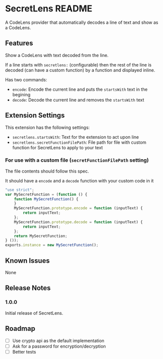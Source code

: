 # SecretLens README

A CodeLens provider that automatically decodes a line of text and show as a CodeLens.

## Features

Show a CodeLens with text decoded from the line.

If a line starts with `secretlens:` (configurable) then the rest of the line is decoded (can have a custom function) by a function and displayed inline.

Has two commands:
- `encode`: Encode the current line and puts the `startsWith` text in the begining
- `decode`: Decode the current line and removes the `startsWith` text

## Extension Settings

This extension has the following settings:

* `secretlens.startsWith`: Text for the extension to act upon line
* `secretlens.secretFunctionFilePath`: File path for file with custom function for SecretLens to apply to your text

### For use with a custom file (`secretFunctionFilePath` setting)

The file contents should follow this spec.

It should have a `encode` and a `decode` function with your custom code in it 

```javascript
"use strict";
var MySecretFunction = (function () {
    function MySecretFunction() {
    }
    MySecretFunction.prototype.encode = function (inputText) {
        return inputText;
    };
    MySecretFunction.prototype.decode = function (inputText) {
        return inputText;
    };
    return MySecretFunction;
} ());
exports.instance = new MySecretFunction();
``` 

## Known Issues

None

## Release Notes

### 1.0.0

Initial release of SecretLens.

## Roadmap

- [ ] Use crypto api as the default implementation 
- [ ] Ask for a password for encryption/decryption
- [ ] Better tests